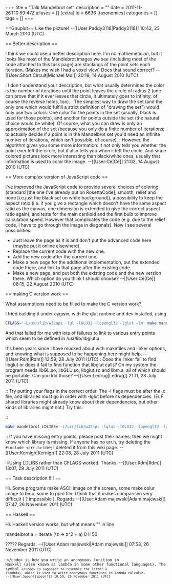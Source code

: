 +++
title = "Talk:Mandelbrot set"
description = ""
date = 2011-11-26T10:59:47Z
aliases = []
[extra]
id = 6636
[taxonomies]
categories = []
tags = []
+++

==Gnuplot==
Like the picture! --[[User:Paddy3118|Paddy3118]] 10:42, 23 March 2010 (UTC)

== Better description ==

I think we could use a better description here.  I'm no mathemetician, but it looks like most of the Mandlebrot images we see (including most of the code attached to this task page) are stackings of the point sets each iteration. (Makes me wish I had a voxel view) Does that sound correct? --[[User:Short Circuit|Michael Mol]] 20:19, 14 August 2010 (UTC)

: I don't understand your description, but what usually determines the color is the number of iterations until the point leaves the circle of radius 2 (one can prove that if it ever leaves that circle, it ultimately goes to infinity; of course the reverse holds, too).
: The simplest way to draw the set (and the only one which would fulfill a strict definition of "drawing the set") would only use two colors: One color for the points in the set (usually, black is used for those points), and another for points outside the set (the natural choice would be white). Of course, what you can draw is only an approximation of the set (because you only do a finite number of iterations; to actually decide if a point is in the Mandelbrot set you'd need an infinite number of iterations, which isn't possible, of course).
: However, the algorithm gives you some more information: It not only tells you whether the point ever left the circle, but it also tells you <em>when</em> it left the circle. And since colored pictures look more interesting than black/white ones, usually that information is used to color the image. --[[User:Ce|Ce]] 21:02, 14 August 2010 (UTC)

== More complex version of JavaScript code ==

I've improved the JavaScript code to provide several choices of coloring (standard [the one I've already put on RosettaCode], smooth, relief and none [i.e.just the black set on white background]), a possibility to keep the aspect ratio (i.e. if you give a rectangle which doesn't have the same aspect ratio as the canvas, one dimension is extended to give the correct aspect ratio again), and tests for the main cardioid and the first bulb to improve calculation speed. However that complicates the code (e.g. due to the relief code, I have to go through the image in diagonals). Now I see several possibilities:
* Just leave the page as it is and don't put the advanced code here (maybe put it online elsewhere).
* Replace the current code with the new one.
* Add the new code after the current one.
* Make a new page for the additional implementation, put the extended code there, and link to that page after the existing code.
* Make a new page, and put both the existing code and the new version there.
Which option do you think I should choose? --[[User:Ce|Ce]] 08:15, 22 August 2010 (UTC)

== making C version work ==

What assumptions need to be filled to make the C version work?

I tried building it under cygwin, with the glut runtime and dev installed, using


```bash
CFLAGS='-L/usr/lib/w32api -lgl -lGLU32 -lopengl32 -lglut -lm' make mandelbrot
```


And that failed for me with lots of failures to link to various entry points which seem to be defined in /usr/lib/libglut.a

It's been years since I have mucked about with makefiles and linker options, and knowing what is supposed to be happening here might help.  --[[User:Rdm|Rdm]] 12:59, 28 July 2011 (UTC)
: Does the linker fail to find libglut or does it fail to find function that libglut calls?  On my system the program needs libGL.so, libGLU.so, libglut.so and libm.a, all of which should be portable.  Can you ldd those? --[[User:Ledrug|Ledrug]] 21:11, 28 July 2011 (UTC)

:: Try putting your flags in the correct order. The -l flags must be after the .c file, and libraries must go in order with -lglut before its dependencies. (ELF shared libraries might already know about their dependencies, but other kinds of libraries might not.) Try this:

:: 
```bash
make mandelbrot LDLIBS='-L/usr/lib/w32api -lglut -lGLU32 -lopengl32 -lgl -lm'
```


:: If you have missing entry points, please post their names; then we might know which library is missing. If anyone has no err.h, try deleting the <code>#include <err.h></code> line; I deleted it from this wiki page. --[[User:Kernigh|Kernigh]] 22:08, 28 July 2011 (UTC)

:::Using LDLIBS rather than CFLAGS worked.  Thanks.  --[[User:Rdm|Rdm]] 13:07, 29 July 2011 (UTC)

== Task description !!!! ==

Hi. Some programs make ASCII image on the screen, some make colur image to bmp, some to ppm file. I think that it makes comparisen very difficult ( ? impossible ). Regards --[[User:Adam majewski|Adam majewski]] 07:47, 26 November 2011 (UTC)

== Haskell ==

Hi. Haskell version works, but what means "\" in line 

 mandelbrot a = iterate (\z -> z^2 + a) 0 !! 50

????? Regards. --[[User:Adam majewski|Adam majewski]] 07:53, 26 November 2011 (UTC)

:<code>\</code> is how you write an anonymous function in Haskell (also known as lambda in some other functional languages). The symbol <code>\</code> is supposed to resemble the letter λ (lambda), which is used to write anonymous functions in lambda calculus. --[[User:Spoon!|Spoon!]] 10:59, 26 November 2011 (UTC)
